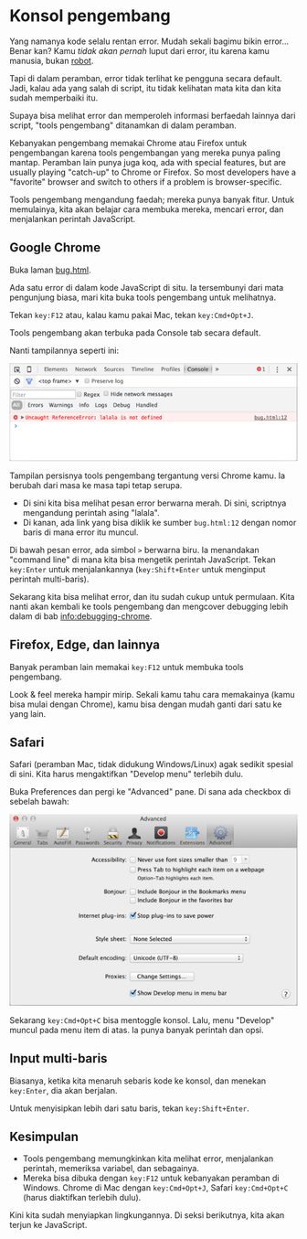 # Konsol pengembang

Yang namanya kode selalu rentan error. Mudah sekali bagimu bikin error... Benar kan? Kamu *tidak akan pernah* luput dari error, itu karena kamu manusia, bukan [robot](https://en.wikipedia.org/wiki/Bender_(Futurama)).

Tapi di dalam peramban, error tidak terlihat ke pengguna secara default. Jadi, kalau ada yang salah di script, itu tidak kelihatan mata kita dan kita sudah memperbaiki itu.

Supaya bisa melihat error dan memperoleh informasi berfaedah lainnya dari script, "tools pengembang" ditanamkan di dalam peramban.

Kebanyakan pengembang memakai Chrome atau Firefox untuk pengembangan karena tools pengembangan yang mereka punya paling mantap. Peramban lain punya juga koq, ada with special features, but are usually playing "catch-up" to Chrome or Firefox. So most developers have a "favorite" browser and switch to others if a problem is browser-specific.

Tools pengembang mengandung faedah; mereka punya banyak fitur. Untuk memulainya, kita akan belajar cara membuka mereka, mencari error, dan menjalankan perintah JavaScript.

## Google Chrome

Buka laman [bug.html](bug.html).

Ada satu error di dalam kode JavaScript di situ. Ia tersembunyi dari mata pengunjung biasa, mari kita buka tools pengembang untuk melihatnya.

Tekan `key:F12` atau, kalau kamu pakai Mac, tekan `key:Cmd+Opt+J`.

Tools pengembang akan terbuka pada Console tab secara default.

Nanti tampilannya seperti ini:

![chrome](chrome.png)

Tampilan persisnya tools pengembang tergantung versi Chrome kamu. Ia berubah dari masa ke masa tapi tetap serupa.

- Di sini kita bisa melihat pesan error berwarna merah. Di sini, scriptnya mengandung perintah asing "lalala".
- Di kanan, ada link yang bisa diklik ke sumber `bug.html:12` dengan nomor baris di mana error itu muncul.

Di bawah pesan error, ada simbol `>` berwarna biru. Ia menandakan "command line" di mana kita bisa mengetik perintah JavaScript. Tekan `key:Enter` untuk menjalankannya (`key:Shift+Enter` untuk menginput perintah multi-baris).

Sekarang kita bisa melihat error, dan itu sudah cukup untuk permulaan. Kita nanti akan kembali ke tools pengembang dan mengcover debugging lebih dalam di bab <info:debugging-chrome>.


## Firefox, Edge, dan lainnya

Banyak peramban lain memakai `key:F12` untuk membuka tools pengembang.

Look & feel mereka hampir mirip. Sekali kamu tahu cara memakainya (kamu bisa mulai dengan Chrome), kamu bisa dengan mudah ganti dari satu ke yang lain.

## Safari

Safari (peramban Mac, tidak didukung Windows/Linux) agak sedikit spesial di sini. Kita harus mengaktifkan "Develop menu" terlebih dulu.

Buka Preferences dan pergi ke "Advanced" pane. Di sana ada checkbox di sebelah bawah:

![safari](safari.png)

Sekarang `key:Cmd+Opt+C` bisa mentoggle konsol. Lalu, menu "Develop" muncul pada menu item di atas. Ia punya banyak perintah dan opsi.

## Input multi-baris

Biasanya, ketika kita menaruh sebaris kode ke konsol, dan menekan `key:Enter`, dia akan berjalan.

Untuk menyisipkan lebih dari satu baris, tekan `key:Shift+Enter`.

## Kesimpulan

- Tools pengembang memungkinkan kita melihat error, menjalankan perintah, memeriksa variabel, dan sebagainya.
- Mereka bisa dibuka dengan `key:F12` untuk kebanyakan peramban di Windows. Chrome di Mac dengan `key:Cmd+Opt+J`, Safari `key:Cmd+Opt+C` (harus diaktifkan terlebih dulu).

Kini kita sudah menyiapkan lingkungannya. Di seksi berikutnya, kita akan terjun ke JavaScript.
